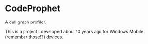 # CodeProphet
A call graph profiler.

This is a project I developed about 10 years ago for Windows Mobile (remember those!?) devices.
